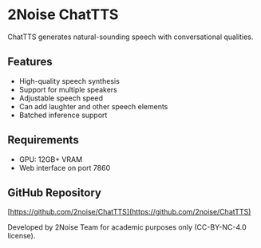 # 2Noise ChatTTS

ChatTTS generates natural-sounding speech with conversational qualities.

## Features
- High-quality speech synthesis
- Support for multiple speakers
- Adjustable speech speed
- Can add laughter and other speech elements
- Batched inference support

## Requirements
- GPU: 12GB+ VRAM
- Web interface on port 7860

## GitHub Repository
[https://github.com/2noise/ChatTTS](https://github.com/2noise/ChatTTS)

Developed by 2Noise Team for academic purposes only (CC-BY-NC-4.0 license). 